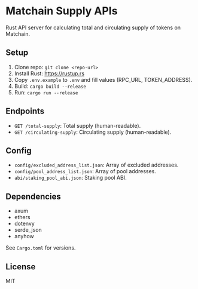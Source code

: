 # Matchain Supply APIs

Rust API server for calculating total and circulating supply of tokens on Matchain.

## Setup

1. Clone repo: `git clone <repo-url>`
2. Install Rust: <https://rustup.rs>
3. Copy `.env.example` to `.env` and fill values (RPC_URL, TOKEN_ADDRESS).
4. Build: `cargo build --release`
5. Run: `cargo run --release`

## Endpoints

- `GET /total-supply`: Total supply (human-readable).
- `GET /circulating-supply`: Circulating supply (human-readable).

## Config

- `config/excluded_address_list.json`: Array of excluded addresses.
- `config/pool_address_list.json`: Array of pool addresses.
- `abi/staking_pool_abi.json`: Staking pool ABI.

## Dependencies

- axum
- ethers
- dotenvy
- serde_json
- anyhow

See `Cargo.toml` for versions.

## License

MIT
